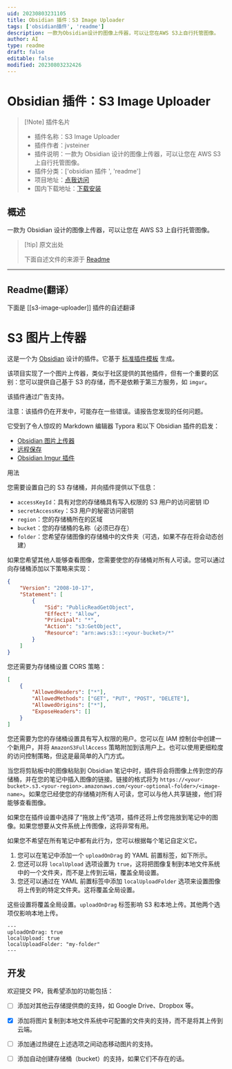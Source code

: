 ```yaml
---
uid: 20230803231105
title: Obsidian 插件：S3 Image Uploader
tags: ['obsidian插件', 'readme']
description: 一款为Obsidian设计的图像上传器，可以让您在AWS S3上自行托管图像。
author: AI
type: readme
draft: false
editable: false
modified: 20230803232426
---
```


# Obsidian 插件：S3 Image Uploader

> [!Note] 插件名片
> - 插件名称：S3 Image Uploader
> - 插件作者：jvsteiner
> - 插件说明：一款为 Obsidian 设计的图像上传器，可以让您在 AWS S3 上自行托管图像。
> - 插件分类：['obsidian 插件 ', 'readme']
> - 项目地址：[点我访问](https://github.com/jvsteiner/s3-image-uploader)
> - 国内下载地址：[下载安装](https://pkmer.cn/products/plugin/pluginMarket/?s3-image-uploader)

## 概述

一款为 Obsidian 设计的图像上传器，可以让您在 AWS S3 上自行托管图像。

> [!tip] 原文出处
>
>下面自述文件的来源于 [Readme](https://ghproxy.net/https://raw.githubusercontent.com/jvsteiner/s3-image-uploader/master/README.md)
>

---

## Readme(翻译）

下面是 [[s3-image-uploader]] 插件的自述翻译

# S3 图片上传器

这是一个为 [Obsidian](https://obsidian.md) 设计的插件。它基于 [标准插件模板](https://github.com/obsidianmd/obsidian-sample-plugin) 生成。

该项目实现了一个图片上传器，类似于社区提供的其他插件，但有一个重要的区别：您可以提供自己基于 S3 的存储，而不是依赖于第三方服务，如 `imgur`。

该插件通过广告支持。

注意：该插件仍在开发中，可能存在一些错误。请报告您发现的任何问题。

它受到了令人惊叹的 Markdown 编辑器 Typora 和以下 Obsidian 插件的启发：

- [Obsidian 图片上传器](https://github.com/Creling/obsidian-image-uploader)
- [远程保存](https://github.com/remotely-save/remotely-save)
- [Obsidian Imgur 插件](https://github.com/gavvvr/obsidian-imgur-plugin)

用法

您需要设置自己的 S3 存储桶，并向插件提供以下信息：

- `accessKeyId`：具有对您的存储桶具有写入权限的 S3 用户的访问密钥 ID
- `secretAccessKey`：S3 用户的秘密访问密钥
- `region`：您的存储桶所在的区域
- `bucket`：您的存储桶的名称（必须已存在）
- `folder`：您希望存储图像的存储桶中的文件夹（可选，如果不存在将会动态创建）

如果您希望其他人能够查看图像，您需要使您的存储桶对所有人可读。您可以通过向存储桶添加以下策略来实现：

```json
{
	"Version": "2008-10-17",
	"Statement": [
		{
			"Sid": "PublicReadGetObject",
			"Effect": "Allow",
			"Principal": "*",
			"Action": "s3:GetObject",
			"Resource": "arn:aws:s3:::<your-bucket>/*"
		}
	]
}
```

您还需要为存储桶设置 CORS 策略：

```json
[
	{
		"AllowedHeaders": ["*"],
		"AllowedMethods": ["GET", "PUT", "POST", "DELETE"],
		"AllowedOrigins": ["*"],
		"ExposeHeaders": []
	}
]
```

您还需要为您的存储桶设置具有写入权限的用户。您可以在 IAM 控制台中创建一个新用户，并将 `AmazonS3FullAccess` 策略附加到该用户上。也可以使用更细粒度的访问控制策略，但这是最简单的入门方式。

当您将剪贴板中的图像粘贴到 Obsidian 笔记中时，插件将会将图像上传到您的存储桶，并在您的笔记中插入图像的链接。链接的格式将为 `https://<your-bucket>.s3.<your-region>.amazonaws.com/<your-optional-folder>/<image-name>`。如果您已经使您的存储桶对所有人可读，您可以与他人共享链接，他们将能够查看图像。

如果您在插件设置中选择了“拖放上传”选项，插件还将上传您拖放到笔记中的图像。如果您想要从文件系统上传图像，这将非常有用。

如果您不希望在所有笔记中都有此行为，您可以根据每个笔记自定义它。

1. 您可以在笔记中添加一个 `uploadOnDrag` 的 YAML 前置标签，如下所示。
2. 您还可以将 `localUpload` 选项设置为 `true`，这将把图像复制到本地文件系统中的一个文件夹，而不是上传到云端，覆盖全局设置。
3. 您还可以通过在 YAML 前置标签中添加 `localUploadFolder` 选项来设置图像将上传到的特定文件夹。这将覆盖全局设置。

这些设置将覆盖全局设置。`uploadOnDrag` 标签影响 S3 和本地上传。其他两个选项仅影响本地上传。

```
---
uploadOnDrag: true
localUpload: true
localUploadFolder: "my-folder"
---
```

## 开发

欢迎提交 PR，我希望添加的功能包括：

- [ ] 添加对其他云存储提供商的支持，如 Google Drive、Dropbox 等。
- [x] 添加将图片复制到本地文件系统中可配置的文件夹的支持，而不是将其上传到云端。
- [ ] 添加通过热键在上述选项之间动态移动图片的支持。
- [ ] 添加自动创建存储桶（bucket）的支持，如果它们不存在的话。



